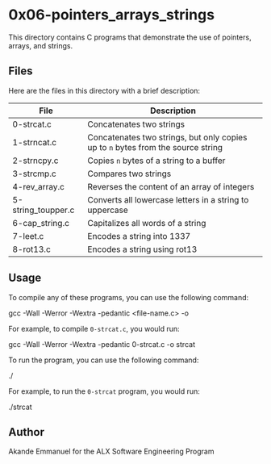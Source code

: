 # 0x06-pointers_arrays_strings

This directory contains C programs that demonstrate the use of pointers, arrays, and strings.

## Files

Here are the files in this directory with a brief description:

| File | Description |
| --- | --- |
| 0-strcat.c | Concatenates two strings |
| 1-strncat.c | Concatenates two strings, but only copies up to `n` bytes from the source string |
| 2-strncpy.c | Copies `n` bytes of a string to a buffer |
| 3-strcmp.c | Compares two strings |
| 4-rev_array.c | Reverses the content of an array of integers |
| 5-string_toupper.c | Converts all lowercase letters in a string to uppercase |
| 6-cap_string.c | Capitalizes all words of a string |
| 7-leet.c | Encodes a string into 1337 |
| 8-rot13.c | Encodes a string using rot13 |

## Usage

To compile any of these programs, you can use the following command:

gcc -Wall -Werror -Wextra -pedantic <file-name.c> -o <output-name>

For example, to compile `0-strcat.c`, you would run:

gcc -Wall -Werror -Wextra -pedantic 0-strcat.c -o strcat

To run the program, you can use the following command:

./<output-name>

For example, to run the `0-strcat` program, you would run:

./strcat


## Author

Akande Emmanuel for the ALX Software Engineering Program
